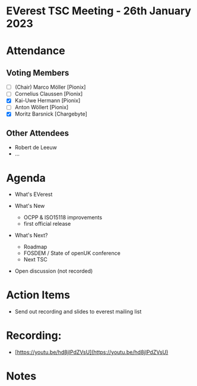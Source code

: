 # EVerest TSC Meeting - 26th January 2023

# Attendance

## Voting Members

- [ ] (Chair) Marco Möller [Pionix]
- [ ] Cornelius Claussen [Pionix]
- [X] Kai-Uwe Hermann [Pionix]
- [ ] Anton Wöllert [Pionix]
- [x] Moritz Barsnick [Chargebyte]

## Other Attendees
- Robert de Leeuw
- ...

# Agenda

- What's EVerest
- What's New
    - OCPP & ISO15118 improvements
    - first official release

- What's Next? 
    - Roadmap
    - FOSDEM / State of openUK conference
    - Next TSC
- Open discussion (not recorded)

# Action Items
- Send out recording and slides to everest mailing list

# Recording:
- [https://youtu.be/hd8jIPdZVsU](https://youtu.be/hd8jIPdZVsU)

# Notes
